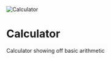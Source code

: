 ![Calculator](https://Software86.github.com/Calculator/CalculatorThumb.png)

# Calculator
Calculator showing off basic arithmetic
